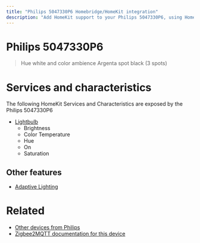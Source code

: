 ```yaml
---
title: "Philips 5047330P6 Homebridge/HomeKit integration"
description: "Add HomeKit support to your Philips 5047330P6, using Homebridge, Zigbee2MQTT and homebridge-z2m."
---
```

<!---
This file has been GENERATED using src/docgen/docgen.ts
DO NOT EDIT THIS FILE MANUALLY!
-->
# Philips 5047330P6
> Hue white and color ambience Argenta spot black (3 spots)


# Services and characteristics
The following HomeKit Services and Characteristics are exposed by
the Philips 5047330P6

* [Lightbulb](../../light.md)
  * Brightness
  * Color Temperature
  * Hue
  * On
  * Saturation

## Other features
* [Adaptive Lighting](../../light.md)

# Related
* [Other devices from Philips](../index.md#philips)
* [Zigbee2MQTT documentation for this device](https://www.zigbee2mqtt.io/devices/5047330P6.html)